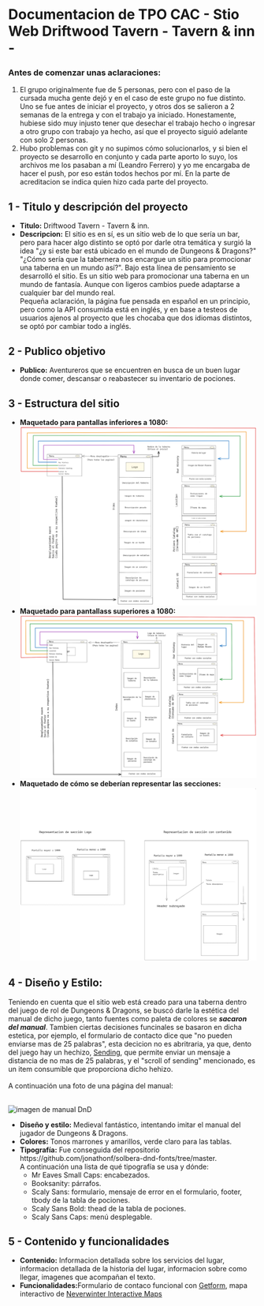 <h1>Documentacion de TPO CAC - Stio Web Driftwood Tavern - Tavern & inn -</h1>

<h3>Antes de comenzar unas aclaraciones:</h3>
<ol>
  <li>
    El grupo originalmente fue de 5 personas, pero con el paso de la cursada mucha gente dejó y en el caso de este grupo no fue distinto. Uno se fue antes de iniciar el proyecto, y otros dos se salieron a 2 semanas de la entrega y con el trabajo ya iniciado. Honestamente, hubiese sido muy injusto tener que desechar el trabajo hecho o ingresar a otro grupo con trabajo ya hecho, así que el proyecto siguió adelante con solo 2 personas.
  </li>
  <li>
    Hubo problemas con git y no supimos cómo solucionarlos, y si bien el proyecto se desarrollo en conjunto y cada parte aporto lo suyo, los archivos me los pasaban a mí (Leandro Ferrero) y yo me encargaba de hacer el push, por eso están todos hechos por mí. En la parte de acreditacion se indica quien hizo cada parte del proyecto.
  </li>
</ol>

<h2>1 - Titulo y descripción del proyecto</h2>

<ul>
  <li>
    <b>Titulo:</b> Driftwood Tavern - Tavern & inn.
  </li>
  <li>
    <b>Descripcion:</b> El sitio es en sí, es un sitio web de lo que sería un bar, pero para hacer algo distinto se optó por darle otra temática y surgió la idea "¿y si este bar está ubicado en el mundo de Dungeons & Dragons?" "¿Cómo sería que la tabernera nos encargue un sitio para promocionar una taberna en un mundo así?". Bajo esta línea de pensamiento se desarrolló el sitio. Es un sitio web para promocionar una taberna en un mundo de fantasía. Aunque con ligeros cambios puede adaptarse a cualquier bar del mundo real. </br>
    Pequeña aclaración, la página fue pensada en español en un principio, pero como la API consumida está en inglés, y en base a testeos de usuarios ajenos al proyecto que les chocaba que dos idiomas distintos, se optó por cambiar todo a inglés.
  </li>
</ul>

<h2>2 - Publico objetivo</h2>
<ul>
  <li>
    <b>Publico:</b> Aventureros que se encuentren en busca de un buen lugar donde comer, descansar o reabastecer su inventario de pociones.
  </li>
</ul>

<h2>3 - Estructura del sitio</h2>
<ul>
  <li>
    <b>Maquetado para pantallas inferiores a 1080:</b>
    <img src="https://raw.githubusercontent.com/LeaFerrero/tpo-driftwood-tavern/main/layout/inferior1080.png" alt="imagen pantallas inferiores a 1080">
  </li>
  <li>
    <b>Maquetado para pantallass superiores a 1080:</b>
    <img src="https://raw.githubusercontent.com/LeaFerrero/tpo-driftwood-tavern/main/layout/superior1080.png" alt="imagen pantallas superiores a 1080">
  </li>
  <li>
    <b>Maquetado de cómo se deberían representar las secciones:</b> 
    <img src="https://raw.githubusercontent.com/LeaFerrero/tpo-driftwood-tavern/main/layout/seccion.png" alt="imagen pantallas superiores a 1080">
  </li>
</ul>

<h2>4 - Diseño y Estilo:</h2>
<p>
  Teniendo en cuenta que el sitio web está creado para una taberna dentro del juego de rol de Dungeons & Dragons, se buscó darle la estética del manual de dicho juego, tanto fuentes como paleta de colores se <i><b>sacaron del manual</b></i>. Tambien ciertas decisiones funcinales se basaron en dicha estetica, por ejemplo, el formulario de contacto dice que "no pueden enviarse mas de 25 palabras", esta decicion no es abritraria, ya que, dento del juego hay un hechizo, <a href="https://roll20.net/compendium/dnd5e/Sending#content">Sending</a>, que permite enviar un mensaje a distancia de no mas de 25 palabras, y el "scroll of sending" mencionado, es un item consumible que proporciona dicho hehizo.<br><br>
A continuación una foto de una página del manual:
</p><br>
<img src="https://tothetablereviews.files.wordpress.com/2014/09/img_3155.jpg" alt="imagen de manual DnD">
<br>

<ul>
  <li>
    <b>Diseño y estilo:</b> Medieval fantástico, intentando imitar el manual del jugador de Dungeons & Dragons.
  </li>
  <li>
    <b>Colores:</b> Tonos marrones y amarillos, verde claro para las tablas.
  </li>
  <li><b>Tipografía:</b> Fue conseguida del repositorio https://github.com/jonathonf/solbera-dnd-fonts/tree/master.</br> 
  A continuación una lista de qué tipografía se usa y dónde:
    <ul>
      <li>Mr Eaves Small Caps: encabezados.</li>
      <li>Booksanity: párrafos.</li>
      <li>Scaly Sans: formulario, mensaje de error en el formulario, footer, tbody de la tabla de pociones.</li>
      <li>Scaly Sans Bold: thead de la tabla de pociones.</li>
      <li>Scaly Sans Caps: menú desplegable.</li>
    </ul>
  </li>
</ul>

<h2>5 - Contenido y funcionalidades</h2>
<ul>
  <li><b>Contenido:</b> Informacion detallada sobre los servicios del lugar, informacion detallada de la historia del lugar, informacion sobre como llegar, imagenes que acompañan el texto.</li>
  <li><b>Funcionalidades:</b>Formulario de contaco funcional con <a href="https://getform.io">Getform</a>, mapa interactivo de <a href="https://neverwinteractive.com">Neverwinter Interactive Maps</a>
</ul>


